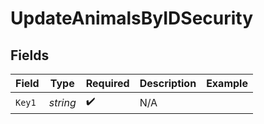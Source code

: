 # UpdateAnimalsByIDSecurity


## Fields

| Field              | Type               | Required           | Description        | Example            |
| ------------------ | ------------------ | ------------------ | ------------------ | ------------------ |
| `Key1`             | *string*           | :heavy_check_mark: | N/A                |                    |